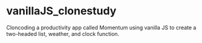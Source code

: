 # vanillaJS_clonestudy
 Cloncoding a productivity app called Momentum using vanilla JS to create a two-headed list, weather, and clock function.
